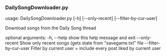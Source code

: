 ### DailySongDownloader.py

usage: DailySongDownloader.py [-h] [--only-recent] [--filter-by-cur-user]

Download songs from the Daily Song thread

optional arguments:
  -h, --help            show this help message and exit
  --only-recent         Show only recent songs (gets state from "savegame.txt"
                        file
  --filter-by-cur-user  Filter by current user + include every post liked by
                        current user